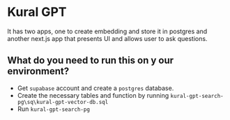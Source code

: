 # Kural GPT

It has two apps, one to create embedding and store it in postgres and another next.js app that presents UI and allows user to ask questions.

## What do you need to run this on y our environment?

- Get `supabase` account and create a `postgres` database.
- Create the necessary tables and function by running `kural-gpt-search-pg\sq\kural-gpt-vector-db.sql`
- Run `kural-gpt-search-pg`
